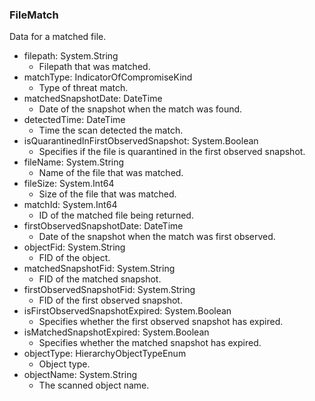 ### FileMatch
Data for a matched file.

- filepath: System.String
  - Filepath that was matched.
- matchType: IndicatorOfCompromiseKind
  - Type of threat match.
- matchedSnapshotDate: DateTime
  - Date of the snapshot when the match was found.
- detectedTime: DateTime
  - Time the scan detected the match.
- isQuarantinedInFirstObservedSnapshot: System.Boolean
  - Specifies if the file is quarantined in the first observed snapshot.
- fileName: System.String
  - Name of the file that was matched.
- fileSize: System.Int64
  - Size of the file that was matched.
- matchId: System.Int64
  - ID of the matched file being returned.
- firstObservedSnapshotDate: DateTime
  - Date of the snapshot when the match was first observed.
- objectFid: System.String
  - FID of the object.
- matchedSnapshotFid: System.String
  - FID of the matched snapshot.
- firstObservedSnapshotFid: System.String
  - FID of the first observed snapshot.
- isFirstObservedSnapshotExpired: System.Boolean
  - Specifies whether the first observed snapshot has expired.
- isMatchedSnapshotExpired: System.Boolean
  - Specifies whether the matched snapshot has expired.
- objectType: HierarchyObjectTypeEnum
  - Object type.
- objectName: System.String
  - The scanned object name.

